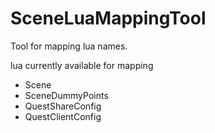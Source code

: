# SceneLuaMappingTool

Tool for mapping lua names.

lua currently available for mapping
* Scene
* SceneDummyPoints
* QuestShareConfig
* QuestClientConfig

